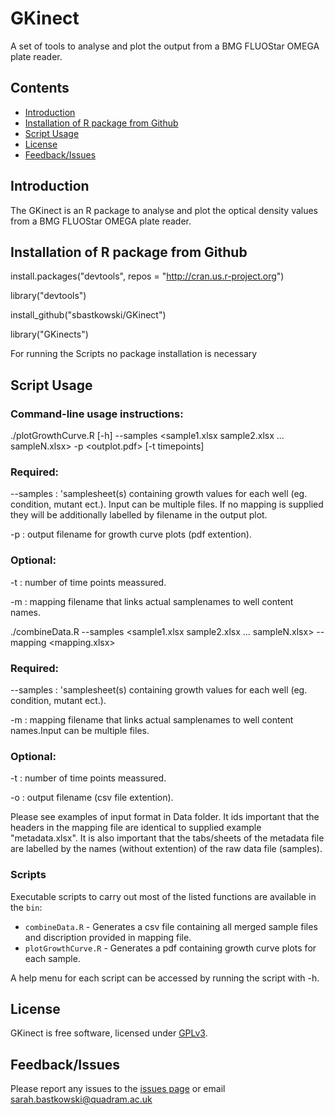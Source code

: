 # GKinect

A set of tools to analyse and plot the output from a BMG FLUOStar OMEGA plate reader.  


## Contents
  * [Introduction](#introduction)
  * [Installation of R package from Github](#installation-of-r-package-from-github)
  * [Script Usage](#script-usage)
  * [License](#license)
  * [Feedback/Issues](#feedbackissues)

## Introduction
The GKinect is an R package to analyse and plot the optical density values from a BMG FLUOStar OMEGA plate reader. 

## Installation of R package from Github

install.packages("devtools", repos = "http://cran.us.r-project.org")

library("devtools")

install_github("sbastkowski/GKinect")

library("GKinects")


For running the Scripts no package installation is necessary

## Script Usage

### Command-line usage instructions:

./plotGrowthCurve.R [-h] --samples <sample1.xlsx sample2.xlsx ... sampleN.xlsx> -p <outplot.pdf> [-t timepoints]

### Required:

--samples : 'samplesheet(s) containing growth values for each well (eg. condition, mutant ect.). Input can be multiple files. If no mapping is supplied they will be additionally labelled by filename in the output plot.


-p : output filename for growth curve plots (pdf extention).


### Optional:


-t : number of time points meassured.

-m : mapping filename that links actual samplenames to well content names.

./combineData.R --samples <sample1.xlsx sample2.xlsx ... sampleN.xlsx> --mapping <mapping.xlsx> 


### Required:

--samples : 'samplesheet(s) containing growth values for each well (eg. condition, mutant ect.).

-m : mapping filename that links actual samplenames to well content names.Input can be multiple files. 


### Optional:

-t : number of time points meassured.

-o : output filename (csv file extention).


Please see examples of input format in Data folder. It ids important that the headers in the mapping file are identical to supplied example "metadata.xlsx". It is also important that the tabs/sheets of the metadata file are labelled by the names (without extention) of the raw data file (samples). 

### Scripts
Executable scripts to carry out most of the listed functions are available in the `bin`:

* `combineData.R` - Generates a csv file containing all merged sample files and discription provided in mapping file.
* `plotGrowthCurve.R` - Generates a pdf containing growth curve plots for each sample.

A help menu for each script can be accessed by running the script with -h.

## License
GKinect is free software, licensed under [GPLv3](https://github.com/sbastkowski/GKinect/blob/master/software_license).

## Feedback/Issues
Please report any issues to the [issues page](https://github.com/sbastkowski/GKinect/issues) or email sarah.bastkowski@quadram.ac.uk

